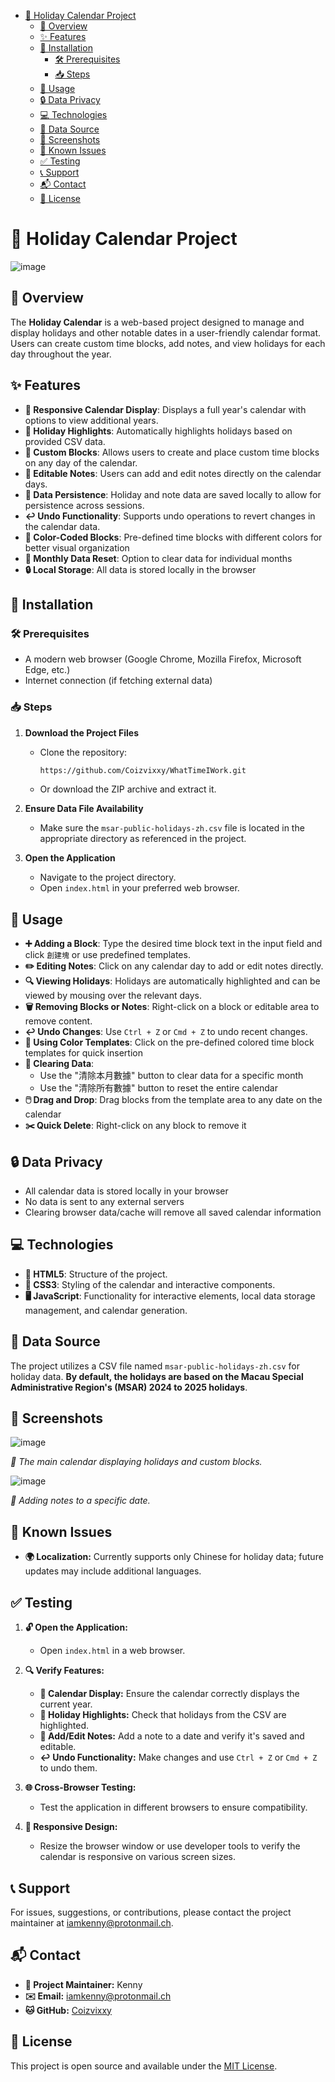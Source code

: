 <!-- TOC start (generated with https://github.com/derlin/bitdowntoc) -->

- [📅 Holiday Calendar Project](#-holiday-calendar-project)
   * [📖 Overview](#-overview)
   * [✨ Features](#-features)
   * [🔧 Installation](#-installation)
      + [🛠️ Prerequisites](#-prerequisites)
      + [📥 Steps](#-steps)
   * [🚀 Usage](#-usage)
   * [🔒 Data Privacy](#-data-privacy)
   * [💻 Technologies](#-technologies)
   * [📂 Data Source](#-data-source)
   * [📸 Screenshots](#-screenshots)
   * [🐞 Known Issues](#-known-issues)
   * [✅ Testing](#-testing)
   * [📞 Support](#-support)
   * [📬 Contact](#-contact)
   * [📄 License](#-license)

<!-- TOC end -->

<!-- TOC --><a name="-holiday-calendar-project"></a>
# 📅 Holiday Calendar Project
![image](https://cdn.discordapp.com/attachments/1297886322807148655/1298903250195578952/1101729741073_.pic.png?ex=671b416b&is=6719efeb&hm=8a477fe40c61be57fccbcec42448530044661e77036985556229aca022af39b0&)

<!-- TOC end -->


<!-- TOC --><a name="-overview"></a>
## 📖 Overview

The **Holiday Calendar** is a web-based project designed to manage and display holidays and other notable dates in a user-friendly calendar format. Users can create custom time blocks, add notes, and view holidays for each day throughout the year.

<!-- TOC --><a name="-features"></a>
## ✨ Features

- **📅 Responsive Calendar Display**: Displays a full year's calendar with options to view additional years.
- **🌟 Holiday Highlights**: Automatically highlights holidays based on provided CSV data.
- **🧱 Custom Blocks**: Allows users to create and place custom time blocks on any day of the calendar.
- **📝 Editable Notes**: Users can add and edit notes directly on the calendar days.
- **💾 Data Persistence**: Holiday and note data are saved locally to allow for persistence across sessions.
- **↩️ Undo Functionality**: Supports undo operations to revert changes in the calendar data.
- **🎨 Color-Coded Blocks**: Pre-defined time blocks with different colors for better visual organization
- **🔄 Monthly Data Reset**: Option to clear data for individual months
- **🔒 Local Storage**: All data is stored locally in the browser

<!-- TOC --><a name="-installation"></a>
## 🔧 Installation

<!-- TOC --><a name="-prerequisites"></a>
### 🛠️ Prerequisites

- A modern web browser (Google Chrome, Mozilla Firefox, Microsoft Edge, etc.)
- Internet connection (if fetching external data)

<!-- TOC --><a name="-steps"></a>
### 📥 Steps

1. **Download the Project Files**
   - Clone the repository:
     ```bash
     https://github.com/Coizvixxy/WhatTimeIWork.git
     ```
   - Or download the ZIP archive and extract it.

2. **Ensure Data File Availability**
   - Make sure the `msar-public-holidays-zh.csv` file is located in the appropriate directory as referenced in the project.

3. **Open the Application**
   - Navigate to the project directory.
   - Open `index.html` in your preferred web browser.

<!-- TOC --><a name="-usage"></a>
## 🚀 Usage

- **➕ Adding a Block**: Type the desired time block text in the input field and click `創建塊` or use predefined templates.
- **✏️ Editing Notes**: Click on any calendar day to add or edit notes directly.
- **🔍 Viewing Holidays**: Holidays are automatically highlighted and can be viewed by mousing over the relevant days.
- **🗑️ Removing Blocks or Notes**: Right-click on a block or editable area to remove content.
- **↩️ Undo Changes**: Use `Ctrl + Z` or `Cmd + Z` to undo recent changes.
- **🎨 Using Color Templates**: Click on the pre-defined colored time block templates for quick insertion
- **🔄 Clearing Data**: 
  - Use the "清除本月數據" button to clear data for a specific month
  - Use the "清除所有數據" button to reset the entire calendar
- **🖱️ Drag and Drop**: Drag blocks from the template area to any date on the calendar
- **✂️ Quick Delete**: Right-click on any block to remove it

<!-- TOC --><a name="-data-privacy"></a>
## 🔒 Data Privacy

- All calendar data is stored locally in your browser
- No data is sent to any external servers
- Clearing browser data/cache will remove all saved calendar information

<!-- TOC --><a name="-technologies"></a>
## 💻 Technologies

- **📄 HTML5**: Structure of the project.
- **🎨 CSS3**: Styling of the calendar and interactive components.
- **🖥️ JavaScript**: Functionality for interactive elements, local data storage management, and calendar generation.

<!-- TOC --><a name="-data-source"></a>
## 📂 Data Source

The project utilizes a CSV file named `msar-public-holidays-zh.csv` for holiday data. **By default, the holidays are based on the Macau Special Administrative Region's (MSAR) 2024 to 2025 holidays**.

<!-- TOC --><a name="-screenshots"></a>
## 📸 Screenshots

![image](https://cdn.discordapp.com/attachments/1297886322807148655/1298891848751910952/s1.png?ex=671b36cc&is=6719e54c&hm=21d3f10e5eed2e6b890d44405e4cf0cabd740241b3d120e974eaa50cee4f872a&)


*📅 The main calendar displaying holidays and custom blocks.*

![image](https://cdn.discordapp.com/attachments/1297886322807148655/1298891849230192720/s2.png?ex=671b36cd&is=6719e54d&hm=305604a82fb47b7f5e56d51e72c3c5e94bd1a2327492a377be824c29df979e4f&)

 
*📝 Adding notes to a specific date.*


<!-- TOC --><a name="-known-issues"></a>
## 🐞 Known Issues

- **🌍 Localization:** Currently supports only Chinese for holiday data; future updates may include additional languages.


<!-- TOC --><a name="-testing"></a>
## ✅ Testing

1. **🔓 Open the Application:**
   - Open `index.html` in a web browser.

2. **🔍 Verify Features:**
   - **📅 Calendar Display:** Ensure the calendar correctly displays the current year.
   - **🌟 Holiday Highlights:** Check that holidays from the CSV are highlighted.
   - **📝 Add/Edit Notes:** Add a note to a date and verify it's saved and editable.
   - **↩️ Undo Functionality:** Make changes and use `Ctrl + Z` or `Cmd + Z` to undo them.

3. **🌐 Cross-Browser Testing:**
   - Test the application in different browsers to ensure compatibility.

4. **📱 Responsive Design:**
   - Resize the browser window or use developer tools to verify the calendar is responsive on various screen sizes.


<!-- TOC --><a name="-support"></a>
## 📞 Support

For issues, suggestions, or contributions, please contact the project maintainer at [iamkenny@protonmail.ch](mailto:iamkenny@protonmail.ch).

<!-- TOC --><a name="-contact"></a>
## 📬 Contact

- **👤 Project Maintainer:** Kenny
- **✉️ Email:** [iamkenny@protonmail.ch](mailto:iamkenny@protonmail.ch)
- **🐱 GitHub:** [Coizvixxy](https://github.com/coizvixxy)

<!-- TOC --><a name="-license"></a>
## 📄 License

This project is open source and available under the [MIT License](LICENSE.md).
